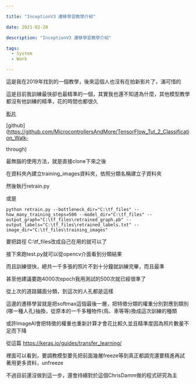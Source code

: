 ```yaml
---

title: "InceptionV3 遷移學習教學介紹"

date: 2021-02-20

description: "InceptionV3 遷移學習教學介紹"

tags:
  - System
  - Work

---
```


這是我在2019年找到的一個教學，後來這個人也沒有在拍新影片了，滿可惜的

這是目前我訓練最快卻也最精準的一個，其實我也還不知道為什麼，其他模型教學都沒有他訓練的精準，花的時間也都很久

[影片](https://www.youtube.com/watch?v=oXpsAiSajE0)

[github](https://github.com/MicrocontrollersAndMore/TensorFlow_Tut_2_Classification_Walk-

through)

最無腦的使用方法，就是直接clone下來之後

在資料夾內建立training_images資料夾，依照分類名稱建立子資料夾

然後執行retrain.py

或是

    

    

    python retrain.py --bottleneck_dir="C:\tf_files" --how_many_training_steps=500 --model_dir="C:\tf_files" --output_graph="C:\tf_files\retrained_graph.pb" --output_labels="C:\tf_files\retrained_labels.txt" --image_dir="C:\tf_files\training_images"

要把路徑 C:\tf_files改成自己在用的就可以了

接下來跑test.py就可以從opencv介面看到分類結果

而且訓練很快，總共一千多張的照片不到十分鐘就訓練完畢，而且最準

甚至他建議要跑4000次epoch我用測試的500次就已經很準了

從上次的道路鋪面分類，到這次的人孔都是這樣

這邊的遷移學習就是把softmax這個最後一層，把特徵分類的權重分別對應到類別(哪一種人孔)抽換，從原本的一千多種物件(鳥、車等等)換成這次訓練的種類

或許ImageAI會把特徵的權重也重新計算才會花比較久並且精準度因為照片數量不足而下降

從這篇 <https://keras.io/guides/transfer_learning/>

裡面可以看到，要調教模型要先把前面幾層freeze等到真正都調完還要精進再試著用更多資料，unfreeze

不過目前還沒做到這一步，還會持續對於這個ChrisDamm做的程式研究為主

